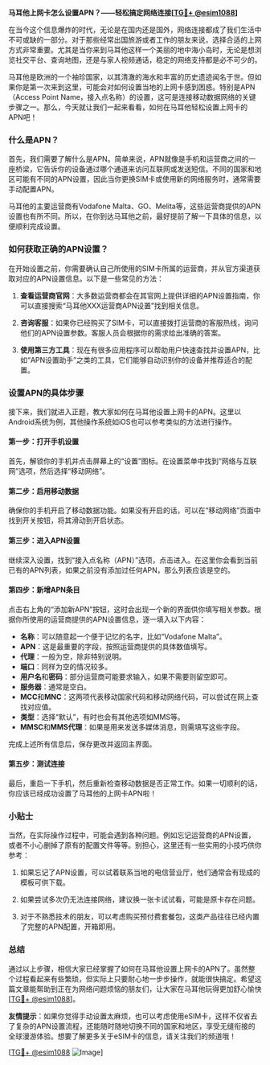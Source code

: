 **马耳他上网卡怎么设置APN？——轻松搞定网络连接[[TG💪+ @esim1088](https://t.me/s/esim1088)]**

在当今这个信息爆炸的时代，无论是在国内还是国外，网络连接都成了我们生活中不可或缺的一部分。对于那些经常出国旅游或者工作的朋友来说，选择合适的上网方式非常重要。尤其是当你来到马耳他这样一个美丽的地中海小岛时，无论是想浏览社交平台、查询地图，还是与家人视频通话，稳定的网络支持都是必不可少的。

马耳他是欧洲的一个袖珍国家，以其清澈的海水和丰富的历史遗迹闻名于世。但如果你是第一次来到这里，可能会对如何设置当地的上网卡感到困惑。特别是APN（Access Point Name，接入点名称）的设置，这可是连接移动数据网络的关键步骤之一。那么，今天就让我们一起来看看，如何在马耳他轻松设置上网卡的APN吧！

### 什么是APN？

首先，我们需要了解什么是APN。简单来说，APN就像是手机和运营商之间的一座桥梁，它告诉你的设备通过哪个通道来访问互联网或发送短信。不同的国家和地区可能有不同的APN设置，因此当你更换SIM卡或使用新的网络服务时，通常需要手动配置APN。

马耳他的主要运营商有Vodafone Malta、GO、Melita等，这些运营商提供的APN设置也有所不同。所以，在你到达马耳他之前，最好提前了解一下具体的信息，以便顺利完成设置。

### 如何获取正确的APN设置？

在开始设置之前，你需要确认自己所使用的SIM卡所属的运营商，并从官方渠道获取对应的APN设置信息。以下是一些常见的方法：

1. **查看运营商官网**：大多数运营商都会在其官网上提供详细的APN设置指南，你可以直接搜索“马耳他XXX运营商APN设置”找到相关信息。
   
2. **咨询客服**：如果你已经购买了SIM卡，可以直接拨打运营商的客服热线，询问他们的APN设置参数。客服人员会根据你的需求给出准确的答案。

3. **使用第三方工具**：现在有很多应用程序可以帮助用户快速查找并设置APN，比如“APN设置助手”之类的工具，它们能够自动识别你的设备并推荐适合的配置。

### 设置APN的具体步骤

接下来，我们就进入正题，教大家如何在马耳他设置上网卡的APN。这里以Android系统为例，其他操作系统如iOS也可以参考类似的方法进行操作。

#### 第一步：打开手机设置
首先，解锁你的手机并点击屏幕上的“设置”图标。在设置菜单中找到“网络与互联网”选项，然后选择“移动网络”。

#### 第二步：启用移动数据
确保你的手机开启了移动数据功能。如果没有开启的话，可以在“移动网络”页面中找到开关按钮，将其滑动到开启状态。

#### 第三步：进入APN设置
继续深入设置，找到“接入点名称（APN）”选项，点击进入。在这里你会看到当前已有的APN列表，如果之前没有添加过任何APN，那么列表应该是空的。

#### 第四步：新增APN条目
点击右上角的“添加新APN”按钮，这时会出现一个新的界面供你填写相关参数。根据你所使用的运营商提供的APN设置信息，逐一填入以下内容：
- **名称**：可以随意起一个便于记忆的名字，比如“Vodafone Malta”。
- **APN**：这是最重要的字段，按照运营商提供的具体数值填写。
- **代理**：一般为空，除非特别说明。
- **端口**：同样为空的情况较多。
- **用户名**和**密码**：部分运营商可能要求输入，如果不需要则留空即可。
- **服务器**：通常是空白。
- **MCC**和**MNC**：这两项代表移动国家代码和移动网络代码，可以尝试在网上查找对应值。
- **类型**：选择“默认”，有时也会有其他选项如MMS等。
- **MMSC**和**MMS代理**：如果是用来发送多媒体消息，则需填写这些字段。

完成上述所有信息后，保存更改并返回主界面。

#### 第五步：测试连接
最后，重启一下手机，然后重新检查移动数据是否正常工作。如果一切顺利的话，你应该已经成功设置了马耳他的上网卡APN啦！

### 小贴士

当然，在实际操作过程中，可能会遇到各种问题。例如忘记运营商的APN设置，或者不小心删掉了原有的配置文件等等。别担心，这里还有一些实用的小技巧供你参考：

1. 如果忘记了APN设置，可以试着联系当地的电信营业厅，他们通常会有现成的模板可供下载。
   
2. 如果尝试多次仍无法连接网络，建议换一张卡试试看，可能是原卡存在问题。
   
3. 对于不熟悉技术的朋友，可以考虑购买预付费套餐包，这类产品往往已经内置了完整的APN配置，开箱即用。

### 总结

通过以上步骤，相信大家已经掌握了如何在马耳他设置上网卡的APN了。虽然整个过程看起来有些繁琐，但实际上只要耐心地一步步操作，就能很快搞定。希望这篇文章能帮助到正在为网络问题烦恼的朋友们，让大家在马耳他玩得更加舒心愉快[[TG💪+ @esim1088](https://t.me/s/esim1088)]。

**友情提示**：如果你觉得手动设置太麻烦，也可以考虑使用eSIM卡，这样不仅省去了复杂的APN设置流程，还能随时随地切换不同的国家和地区，享受无缝衔接的全球漫游体验。想要了解更多关于eSIM卡的信息，请关注我们的频道哦！

[[TG💪+ @esim1088](https://t.me/s/esim1088) ![Image](https://i.postimg.cc/4NQfJmqS/Snipaste-2025-05-13-00-14-12.png)]